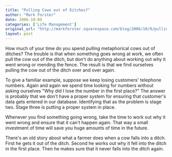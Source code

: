 ```yaml
---
title: "Pulling Cows out of Ditches?"
author: "Mark Forster"
date: 2006-10-09
categories: ['Life Management']
original_url: "http://markforster.squarespace.com/blog/2006/10/9/pulling-cows-out-of-ditches.html"
layout: post
---
```


How much of your time do you spend pulling metaphorical cows out of ditches? The trouble is that when something goes wrong at work, we often pull the cow out of the ditch, but don't do anything about working out why it went wrong or mending the fence. The result is that we find ourselves pulling the cow out of the ditch over and over again.

To give a familiar example, suppose we keep losing customers' telephone numbers. Again and again we spend time looking for numbers without asking ourselves "Why did I lose the number in the first place?" The answer is probably that we don't have a proper system for ensuring that customer's data gets entered in our database. Identifying that as the problem is stage two. Stage three is putting a proper system in place.

Whenever you find something going wrong, take the time to work out why it went wrong and ensure that it can't happen again. That way a small investment of time will save you huge amounts of time in the future.

There's an old story about what a farmer does when a cow falls into a ditch. First he gets it out of the ditch. Second he works out why it fell into the ditch in the first place. Then he makes sure that it never falls into the ditch again.
